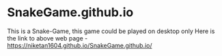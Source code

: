 # SnakeGame.github.io

This is a Snake-Game, this game could be played on desktop only
Here is the link to above web page - https://niketan1604.github.io/SnakeGame.github.io/
